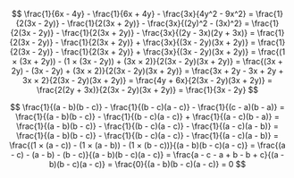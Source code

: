 $$
\frac{1}{6x - 4y} - \frac{1}{6x + 4y} - \frac{3x}{4y^2 - 9x^2}
= \frac{1}{2(3x - 2y)} - \frac{1}{2(3x + 2y)} - \frac{3x}{(2y)^2 - (3x)^2}
= \frac{1}{2(3x - 2y)} - \frac{1}{2(3x + 2y)} - \frac{3x}{(2y - 3x)(2y + 3x)}
= \frac{1}{2(3x - 2y)} - \frac{1}{2(3x + 2y)} + \frac{3x}{(3x - 2y)(3x + 2y)}
= \frac{1}{2(3x - 2y)} - \frac{1}{2(3x + 2y)} + \frac{3x}{(3x - 2y)(3x + 2y)}
= \frac{(1 × (3x + 2y)) - (1 × (3x - 2y)) + (3x × 2)}{2(3x - 2y)(3x + 2y)}
= \frac{(3x + 2y) - (3x - 2y) + (3x × 2)}{2(3x - 2y)(3x + 2y)}
= \frac{3x + 2y - 3x + 2y + 3x × 2}{2(3x - 2y)(3x + 2y)}
= \frac{4y + 6x}{2(3x - 2y)(3x + 2y)}
= \frac{2(2y + 3x)}{2(3x - 2y)(3x + 2y)}
= \frac{1}{3x - 2y}
$$

$$
\frac{1}{(a - b)(b - c)} - \frac{1}{(b - c)(a - c)} - \frac{1}{(c - a)(b - a)}
= \frac{1}{(a - b)(b - c)} - \frac{1}{(b - c)(a - c)} + \frac{1}{(a - c)(b - a)}
= \frac{1}{(a - b)(b - c)} - \frac{1}{(b - c)(a - c)} - \frac{1}{(a - c)(a - b)}
= \frac{1}{(a - b)(b - c)} - \frac{1}{(b - c)(a - c)} - \frac{1}{(a - c)(a - b)}
= \frac{(1 × (a - c)) - (1 × (a - b)) - (1 × (b - c))}{(a - b)(b - c)(a - c)}
= \frac{(a - c) - (a - b) - (b - c)}{(a - b)(b - c)(a - c)}
= \frac{a - c - a + b - b + c}{(a - b)(b - c)(a - c)}
= \frac{0}{(a - b)(b - c)(a - c)}
= 0
$$
